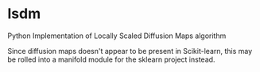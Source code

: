 lsdm
====

Python Implementation of Locally Scaled Diffusion Maps algorithm

Since diffusion maps doesn't appear to be present in Scikit-learn, this may be rolled into a manifold module for the sklearn project instead.
